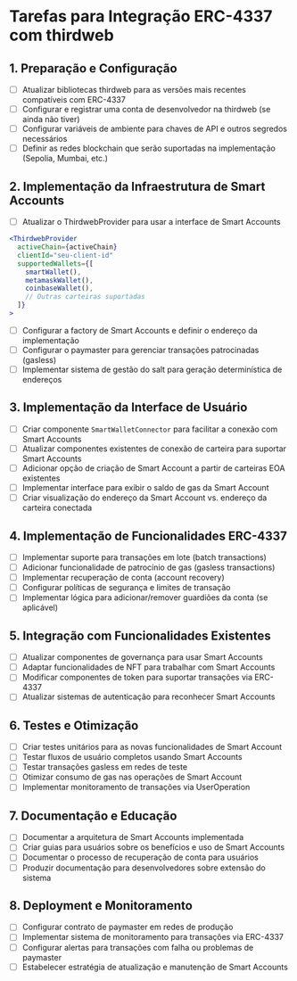 # Tarefas para Integração ERC-4337 com thirdweb

## 1. Preparação e Configuração

- [ ] Atualizar bibliotecas thirdweb para as versões mais recentes compatíveis com ERC-4337
- [ ] Configurar e registrar uma conta de desenvolvedor na thirdweb (se ainda não tiver)
- [ ] Configurar variáveis de ambiente para chaves de API e outros segredos necessários
- [ ] Definir as redes blockchain que serão suportadas na implementação (Sepolia, Mumbai, etc.)

## 2. Implementação da Infraestrutura de Smart Accounts

- [ ] Atualizar o ThirdwebProvider para usar a interface de Smart Accounts
```jsx
<ThirdwebProvider 
  activeChain={activeChain}
  clientId="seu-client-id"
  supportedWallets={[
    smartWallet(),
    metamaskWallet(),
    coinbaseWallet(),
    // Outras carteiras suportadas
  ]}
>
```

- [ ] Configurar a factory de Smart Accounts e definir o endereço da implementação
- [ ] Configurar o paymaster para gerenciar transações patrocinadas (gasless)
- [ ] Implementar sistema de gestão do salt para geração determinística de endereços

## 3. Implementação da Interface de Usuário

- [ ] Criar componente `SmartWalletConnector` para facilitar a conexão com Smart Accounts
- [ ] Atualizar componentes existentes de conexão de carteira para suportar Smart Accounts
- [ ] Adicionar opção de criação de Smart Account a partir de carteiras EOA existentes
- [ ] Implementar interface para exibir o saldo de gas da Smart Account
- [ ] Criar visualização do endereço da Smart Account vs. endereço da carteira conectada

## 4. Implementação de Funcionalidades ERC-4337

- [ ] Implementar suporte para transações em lote (batch transactions)
- [ ] Adicionar funcionalidade de patrocínio de gas (gasless transactions)
- [ ] Implementar recuperação de conta (account recovery)
- [ ] Configurar políticas de segurança e limites de transação
- [ ] Implementar lógica para adicionar/remover guardiões da conta (se aplicável)

## 5. Integração com Funcionalidades Existentes

- [ ] Atualizar componentes de governança para usar Smart Accounts
- [ ] Adaptar funcionalidades de NFT para trabalhar com Smart Accounts
- [ ] Modificar componentes de token para suportar transações via ERC-4337
- [ ] Atualizar sistemas de autenticação para reconhecer Smart Accounts

## 6. Testes e Otimização

- [ ] Criar testes unitários para as novas funcionalidades de Smart Account
- [ ] Testar fluxos de usuário completos usando Smart Accounts
- [ ] Testar transações gasless em redes de teste
- [ ] Otimizar consumo de gas nas operações de Smart Account
- [ ] Implementar monitoramento de transações via UserOperation

## 7. Documentação e Educação

- [ ] Documentar a arquitetura de Smart Accounts implementada
- [ ] Criar guias para usuários sobre os benefícios e uso de Smart Accounts
- [ ] Documentar o processo de recuperação de conta para usuários
- [ ] Produzir documentação para desenvolvedores sobre extensão do sistema

## 8. Deployment e Monitoramento

- [ ] Configurar contrato de paymaster em redes de produção
- [ ] Implementar sistema de monitoramento para transações via ERC-4337
- [ ] Configurar alertas para transações com falha ou problemas de paymaster
- [ ] Estabelecer estratégia de atualização e manutenção de Smart Accounts

